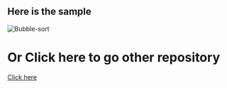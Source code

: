 ## Here is the sample 
![Bubble-sort](https://user-images.githubusercontent.com/67545874/110962948-b7097b00-837b-11eb-9fdc-daa6515e8396.gif)

# Or Click here to go other repository
<p>
  <a href ="https://github.com/rimolch/C-4-learning/tree/main/Bubble_sort">
    Click here 
    </p>
    

